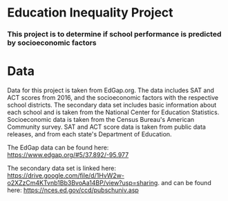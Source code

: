 # Education Inequality Project

### This project is to determine if school performance is predicted by socioeconomic factors

# Data
Data for this project is taken from EdGap.org. The data includes SAT and ACT scores from 2016, and the socioeconomic factors with the respective school districts. The secondary data set includes basic information about each school and is taken from the National Center for Education Statistics. Socioeconomic data is taken from the Census Bureau's American Community survey. SAT and ACT score data is taken from public data releases, and from each state's Department of Education.

The EdGap data can be found here: https://www.edgap.org/#5/37.892/-95.977

The secondary data set is linked here: https://drive.google.com/file/d/1HvW2w-o2XZzCm4KTvnb1Bb3BvoAa14BP/view?usp=sharing. and can be found here: https://nces.ed.gov/ccd/pubschuniv.asp


